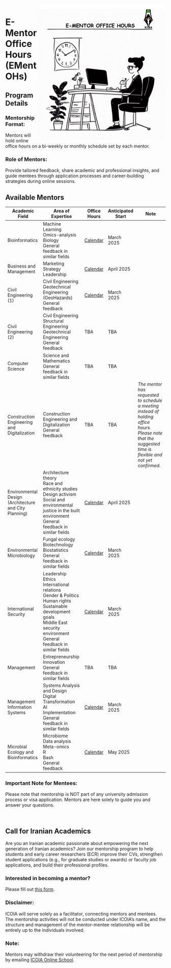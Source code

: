 <img src="EMentorIcoia.png" width="400" align="right">
<h1 id="title">E-Mentor Office Hours (EMentOHs)</h1>
<h2 id="details">Program Details</h2>
<p id="format">
<h3 id="format">Mentorship Format:</h3> Mentors will hold online office hours on a bi-weekly or monthly schedule set by each mentor.
</p>  
<p id="role">
<h3 id="role">Role of Mentors:</h3> Provide tailored feedback, share academic and professional insights, and guide mentees through application processes and career-building strategies during online sessions.
</p>

<h2 id="avail">Available Mentors</h2>

| Academic Field | Area of Expertise | Office Hours | Anticipated Start | Note |
|----------------|-------------------|--------------|-------------------|------|
| Bioinformatics | Machine Learning<br>Omics-analysis<br>Biology<br>General feedback in similar fields | [Calendar](https://calendar.google.com/calendar/embed?src=b953d4e4aceb1e1a9b57556a5b86549cf80362028a14c575abe6b0de1c9f34a8%40group.calendar.google.com&ctz=America%2FEdmonton=your_calendar_link) | March 2025 |
| Business and Management | Marketing<br>Strategy<br>Leadership | [Calendar](https://calendar.google.com/calendar/embed?src=90975d2636ae55b0541d8243262c9a751a88772027307e20d16bf04497e4df09%40group.calendar.google.com&ctz=America%2FEdmonton=your_calendar_link) | April 2025 |
| Civil Engineering (1) | Civil Engineering<br>Geotechnical Engineering (GeoHazards)<br>General feedback | [Calendar](https://calendar.google.com/calendar/embed?src=43c4415f828fd44fc9e484233ea0fa7721e5175df9c3a85d06074b2bbb27c967%40group.calendar.google.com&ctz=America%2FEdmonton=your_calendar_link) | March 2025 |
| Civil Engineering (2) | Civil Engineering<br>Structural Engineering<br>Geotechnical Engineering<br>General feedback | TBA<!--[Calendar](https://calendar.google.com/calendar/embed?src=3a54587f746c9b493feb5ead8a50437e32b507a7aa29cb9ceab2ed7d7e2f9694%40group.calendar.google.com&ctz=America%2FEdmonton=your_calendar_link)--> | TBA |
| Computer Science | Science and Mathematics<br>General feedback in similar fields | TBA<!--[Calendar](https://calendar.google.com/calendar/embed?src=1373771b8eceaa3985646dcea580b3310dc2523bdaa5bb1133f10496830426ed%40group.calendar.google.com&ctz=America%2FEdmonton=your_calendar_link)--> | TBA |
| Construction Engineering and Digitalization | Construction Engineering and Digitalization<br>General feedback | TBA<!--[Calendar](https://calendar.google.com/calendar/embed?src=f51a1f5f7482d9adc6c9d3e77bf848021d160e5929fad01921d6f9fc06ea82c2%40group.calendar.google.com&ctz=America%2FEdmonton=your_calendar_link)--> | TBA | _The mentor has requested to schedule a meeting instead of holding office hours. Please note that the suggested time is flexible and not yet confirmed._ |
| Environmental Design (Architecture and City Planning) | Architecture theory<br>Race and ethnicity studies<br>Design activism<br>Social and environmental justice in the built environment<br>General feedback in similar fields | [Calendar](https://calendar.google.com/calendar/embed?src=27d647f9ebb4e1a4584024d4466544f51ed923315e7d39cba25e37ee4897da15%40group.calendar.google.com&ctz=America%2FEdmonton=your_calendar_link) | April 2025 |
| Environmental Microbiology | Fungal ecology<br>Biotechnology<br>Biostatistics<br>General feedback in similar fields | [Calendar](https://calendar.google.com/calendar/embed?src=4519002ac701d94e85cd26c031a8dfef907a7ea1d5d0959c273c8b2b9ed88d78%40group.calendar.google.com&ctz=America%2FEdmonton=your_calendar_link) | March 2025 |
| International Security | Leadership<br>Ethics<br>International relations<br>Gender & Politics<br>Human rights<br>Sustainable development goals<br>Middle East security environment<br>General feedback in similar fields | [Calendar](https://calendar.google.com/calendar/embed?src=297019f91f7967a5c0fc2bc20c96f8e5786c38a8631ed985b4cccbf36a88742a%40group.calendar.google.com&ctz=America%2FEdmonton=your_calendar_link) | March 2025 |
| Management | Entrepreneurship<br>Innovation<br>General feedback in similar fields | TBA<!--[Calendar](https://calendar.google.com/calendar/embed?src=3d6a05e5627abc14369f2bdb4749977d44624f36c8d8d195beca42b47a50b381%40group.calendar.google.com&ctz=America%2FEdmonton=your_calendar_link)--> | TBA |
| Management Information Systems | Systems Analysis and Design<br>Digital Transformation<br>AI Implementation<br>General feedback in similar fields | [Calendar](https://calendar.google.com/calendar/embed?src=8cab5d0bf28494fe95bef64ffe50ed018520000723d451c02e8c2be40c04e8ae%40group.calendar.google.com&ctz=America%2FEdmonton=your_calendar_link) | March 2025 |
| Microbial Ecology and Bioinformatics | Microbiome<br>Data analysis<br>Meta-omics<br>R<br>Bash<br>General feedback | [Calendar](https://calendar.google.com/calendar/embed?src=704b4476c2d9a3bf04b98ff6090c7daec315b278afdeca8f44d108ed390c167d%40group.calendar.google.com&ctz=America%2FEdmonton=your_calendar_link) | May 2025 |

<p id="mentees"> 
<h3 id="imp">Important Note for Mentees:</h3> Please note that mentorship is NOT part of any university admission process or visa application. Mentors are here solely to guide you and answer your questions.
</p>
<br>
<h2 id="call">Call for Iranian Academics</h2>

<p id="callText">
Are you an Iranian academic passionate about empowering the next generation of Iranian academics? Join our mentorship program to help students and early career researchers (ECR) improve their CVs, strengthen student applications (e.g., for graduate studies or awards) or faculty job applications, and build their professional profiles.
</p>

<p id="mentor">
<h3 id="mentorText">Interested in becoming a mentor?</h3> Please fill out <a href="https://forms.gle/BxQdRLpsPhzMFyok7">this form</a>.
</p>

<p id="disclaim">
<h3 id="disText">Disclaimer:</h3> ICOIA will serve solely as a facilitator, connecting mentors and mentees. The mentorship activities will not be conducted under ICOIA’s name, and the structure and management of the mentor-mentee relationship will be entirely up to the individuals involved.
</p>
<p id="note">
<h3 id="noteText">Note:</h3> Mentors may withdraw their volunteering for the next period of mentorship by emailing <a href="mailto:{{icoia.onlineschool@gmail.com}}">ICOIA Online School</a>.
</p>
